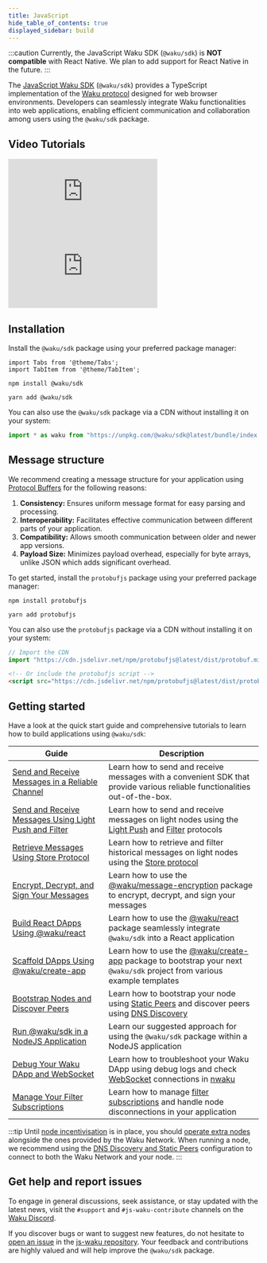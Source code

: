 ```yaml
---
title: JavaScript
hide_table_of_contents: true
displayed_sidebar: build
---
```


:::caution
Currently, the JavaScript Waku SDK (`@waku/sdk`) is **NOT compatible** with React Native. We plan to add support for React Native in the future.
:::

The [JavaScript Waku SDK](https://github.com/waku-org/js-waku) (`@waku/sdk`) provides a TypeScript implementation of the [Waku protocol](/) designed for web browser environments. Developers can seamlessly integrate Waku functionalities into web applications, enabling efficient communication and collaboration among users using the `@waku/sdk` package.

## Video Tutorials

<div class="video-container">
  <iframe class="yt-video two-items" src="https://www.youtube.com/embed/PYQaXCxUCwA" title="Waku Tutorial 001: Introduction to Waku" frameborder="0" allow="accelerometer; autoplay; clipboard-write; encrypted-media; gyroscope; picture-in-picture; web-share" allowfullscreen></iframe>

<iframe class="yt-video two-items" src="https://www.youtube.com/embed/sfmMcrbiX0c" title="Build a game using Waku Protocol" frameborder="0" allow="accelerometer; autoplay; clipboard-write; encrypted-media; gyroscope; picture-in-picture; web-share" allowfullscreen></iframe>
</div>

## Installation

Install the `@waku/sdk` package using your preferred package manager:

```mdx-code-block
import Tabs from '@theme/Tabs';
import TabItem from '@theme/TabItem';
```

<Tabs groupId="package-manager">
<TabItem value="npm" label="NPM">

```shell
npm install @waku/sdk
```

</TabItem>
<TabItem value="yarn" label="Yarn">

```shell
yarn add @waku/sdk
```

</TabItem>
</Tabs>

You can also use the `@waku/sdk` package via a CDN without installing it on your system:

```js
import * as waku from "https://unpkg.com/@waku/sdk@latest/bundle/index.js";
```

## Message structure

We recommend creating a message structure for your application using [Protocol Buffers](https://protobuf.dev/) for the following reasons:

1. **Consistency:** Ensures uniform message format for easy parsing and processing.
2. **Interoperability:** Facilitates effective communication between different parts of your application.
3. **Compatibility:** Allows smooth communication between older and newer app versions.
4. **Payload Size:** Minimizes payload overhead, especially for byte arrays, unlike JSON which adds significant overhead.

To get started, install the `protobufjs` package using your preferred package manager:

<Tabs groupId="package-manager">
<TabItem value="npm" label="NPM">

```shell
npm install protobufjs
```

</TabItem>
<TabItem value="yarn" label="Yarn">

```shell
yarn add protobufjs
```

</TabItem>
</Tabs>

You can also use the `protobufjs` package via a CDN without installing it on your system:

```js
// Import the CDN
import "https://cdn.jsdelivr.net/npm/protobufjs@latest/dist/protobuf.min.js";
```

```html
<!-- Or include the protobufjs script -->
<script src="https://cdn.jsdelivr.net/npm/protobufjs@latest/dist/protobuf.min.js"></script>
```

## Getting started

Have a look at the quick start guide and comprehensive tutorials to learn how to build applications using `@waku/sdk`:

| Guide                                                                                         | Description                                                                                                                                                                 |
|-----------------------------------------------------------------------------------------------|-----------------------------------------------------------------------------------------------------------------------------------------------------------------------------|
| [Send and Receive Messages in a Reliable Channel](/build/javascript/reliable-channels)        | Learn how to send and receive messages with a convenient SDK that provide various reliable functionalities out-of-the-box.                                                  |
| [Send and Receive Messages Using Light Push and Filter](/build/javascript/light-send-receive) | Learn how to send and receive messages on light nodes using the [Light Push](/learn/concepts/protocols#light-push) and [Filter](/learn/concepts/protocols#filter) protocols |
| [Retrieve Messages Using Store Protocol](/build/javascript/store-retrieve-messages)           | Learn how to retrieve and filter historical messages on light nodes using the [Store protocol](/learn/concepts/protocols#store)                                             |
| [Encrypt, Decrypt, and Sign Your Messages](/build/javascript/message-encryption)              | Learn how to use the [@waku/message-encryption](https://www.npmjs.com/package/@waku/message-encryption) package to encrypt, decrypt, and sign your messages                 |
| [Build React DApps Using @waku/react](/build/javascript/use-waku-react)                       | Learn how to use the [@waku/react](https://www.npmjs.com/package/@waku/react) package seamlessly integrate `@waku/sdk` into a React application                             |
| [Scaffold DApps Using @waku/create-app](/build/javascript/use-waku-create-app)                | Learn how to use the [@waku/create-app](https://www.npmjs.com/package/@waku/create-app) package to bootstrap your next `@waku/sdk` project from various example templates   |
| [Bootstrap Nodes and Discover Peers](/build/javascript/configure-discovery)                   | Learn how to bootstrap your node using [Static Peers](/learn/concepts/static-peers) and discover peers using [DNS Discovery](/learn/concepts/dns-discovery)                 |
| [Run @waku/sdk in a NodeJS Application](/build/javascript/run-waku-nodejs)                    | Learn our suggested approach for using the `@waku/sdk` package within a NodeJS application                                                                                  |
| [Debug Your Waku DApp and WebSocket](/build/javascript/debug-waku-dapp)                       | Learn how to troubleshoot your Waku DApp using debug logs and check [WebSocket](/learn/concepts/transports) connections in [nwaku](/run-node/)                              |
| [Manage Your Filter Subscriptions](/build/javascript/manage-filter)                           | Learn how to manage [filter subscriptions](/learn/concepts/protocols#filter) and handle node disconnections in your application                                             |

:::tip
Until [node incentivisation](/learn/research#prevention-of-denial-of-service-dos-and-node-incentivisation) is in place, you should [operate extra nodes](/#run-a-waku-node) alongside the ones provided by the Waku Network. When running a node, we recommend using the [DNS Discovery and Static Peers](/build/javascript/configure-discovery#configure-dns-discovery-and-static-peers) configuration to connect to both the Waku Network and your node.
:::

## Get help and report issues

To engage in general discussions, seek assistance, or stay updated with the latest news, visit the `#support` and `#js-waku-contribute` channels on the [Waku Discord](https://discord.waku.org).

If you discover bugs or want to suggest new features, do not hesitate to [open an issue](https://github.com/waku-org/js-waku/issues/new/) in the [js-waku repository](https://github.com/waku-org/js-waku). Your feedback and contributions are highly valued and will help improve the `@waku/sdk` package.